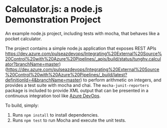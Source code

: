 Calculator.js: a node.js Demonstration Project
==============================================
An example node.js project, including tests with mocha, that behaves like
a pocket calculator.

The project contains a simple node.js application that exposes REST APIs
https://dev.azure.com/pulseazdevops/Integrating%20External%20Source%20Control%20with%20Azure%20Pipelines/_apis/build/status/tunghv.calculator?branchName=master)
(https://dev.azure.com/pulseazdevops/Integrating%20External%20Source%20Control%20with%20Azure%20Pipelines/_build/latest?definitionId=4&branchName=master)
to perform arithmetic on integers, and provides a test suite with mocha
and chai.  The `mocha-junit-reporters` package is included to provide XML
output that can be presented in a continuous integration tool like
[Azure DevOps](https://azure.com/devops).

To build, simply:

1. Runs `npm install` to install dependencies.
2. Runs `npm test` to run Mocha and execute the unit tests.

